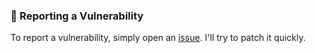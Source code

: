 ### 📝 Reporting a Vulnerability

To report a vulnerability, simply open an [issue](https://github.com/Kuwar20/Easy-Booking/issues).
I'll try to patch it quickly.